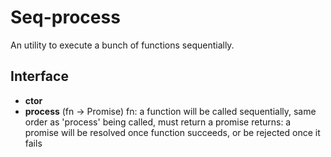 Seq-process
=
An utility to execute a bunch of functions sequentially.


Interface
-
* **ctor**
* **process** (fn -> Promise)
	fn: a function will be called sequentially, same order as 'process' being called, must return a promise
	returns: a promise will be resolved once function succeeds, or be rejected once it fails
